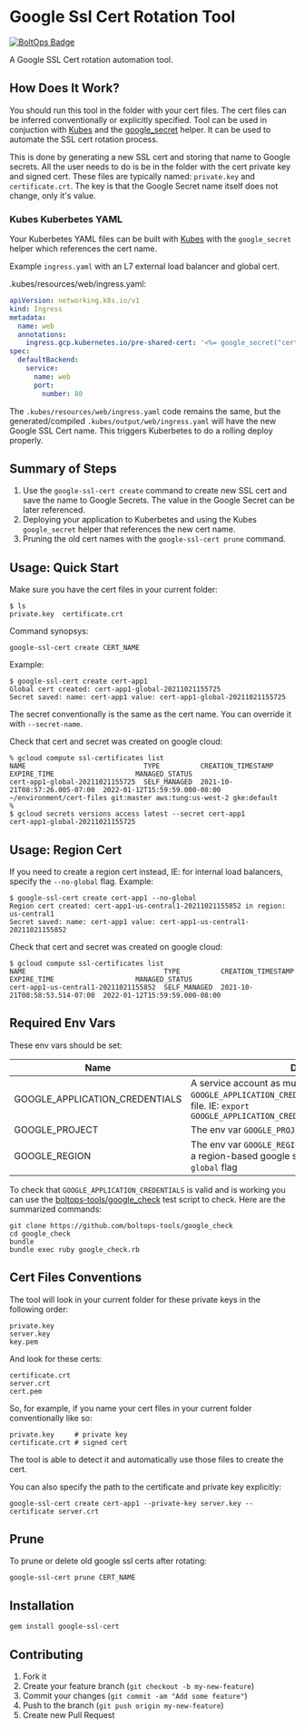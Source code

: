# Google Ssl Cert Rotation Tool

[![BoltOps Badge](https://img.boltops.com/boltops/badges/boltops-badge.png)](https://www.boltops.com)

A Google SSL Cert rotation automation tool.

## How Does It Work?

You should run this tool in the folder with your cert files. The cert files can be inferred conventionally or explicitly specified. Tool can be used in conjuction with [Kubes](https://kubes.guru/) and the [google_secret](https://kubes.guru/docs/helpers/google/secrets/) helper. It can be used to automate the SSL cert rotation process.

This is done by generating a new SSL cert and storing that name to Google secrets.  All the user needs to do is be in the folder with the cert private key and signed cert. These files are typically named: `private.key` and `certificate.crt`.  The key is that the Google Secret name itself does not change, only it's value.

### Kubes Kuberbetes YAML

Your Kuberbetes YAML files can be built with [Kubes](https://kubes.guru/) with the `google_secret` helper which references the cert name.

Example `ingress.yaml` with an L7 external load balancer and global cert.

.kubes/resources/web/ingress.yaml:

```yaml
apiVersion: networking.k8s.io/v1
kind: Ingress
metadata:
  name: web
  annotations:
    ingress.gcp.kubernetes.io/pre-shared-cert: '<%= google_secret("cert-app1", base64: false) %>'
spec:
  defaultBackend:
    service:
      name: web
      port:
        number: 80
```

The `.kubes/resources/web/ingress.yaml` code remains the same, but the generated/compiled ``.kubes/output/web/ingress.yaml`` will have the new Google SSL Cert name.  This triggers Kuberbetes to do a rolling deploy properly.

## Summary of Steps

1. Use the `google-ssl-cert create` command to create new SSL cert and save the name to Google Secrets.  The value in the Google Secret can be later referenced.
2. Deploying your application to Kuberbetes and using the Kubes `google_secret` helper that references the new cert name.
3. Pruning the old cert names with the `google-ssl-cert prune` command.

## Usage: Quick Start

Make sure you have the cert files in your current folder:

    $ ls
    private.key  certificate.crt

Command synopsys:

    google-ssl-cert create CERT_NAME

Example:

    $ google-ssl-cert create cert-app1
    Global cert created: cert-app1-global-20211021155725
    Secret saved: name: cert-app1 value: cert-app1-global-20211021155725

The secret conventionally is the same as the cert name. You can override it with `--secret-name`.

Check that cert and secret was created on google cloud:

    % gcloud compute ssl-certificates list
    NAME                             TYPE          CREATION_TIMESTAMP             EXPIRE_TIME                    MANAGED_STATUS
    cert-app1-global-20211021155725  SELF_MANAGED  2021-10-21T08:57:26.005-07:00  2022-01-12T15:59:59.000-08:00
    ~/environment/cert-files git:master aws:tung:us-west-2 gke:default
    %
    $ gcloud secrets versions access latest --secret cert-app1
    cert-app1-global-20211021155725

## Usage: Region Cert

If you need to create a region cert instead, IE: for internal load balancers, specify the `--no-global` flag. Example:

    $ google-ssl-cert create cert-app1 --no-global
    Region cert created: cert-app1-us-central1-20211021155852 in region: us-central1
    Secret saved: name: cert-app1 value: cert-app1-us-central1-20211021155852

Check that cert and secret was created on google cloud:

    $ gcloud compute ssl-certificates list
    NAME                                  TYPE          CREATION_TIMESTAMP             EXPIRE_TIME                    MANAGED_STATUS
    cert-app1-us-central1-20211021155852  SELF_MANAGED  2021-10-21T08:58:53.514-07:00  2022-01-12T15:59:59.000-08:00

## Required Env Vars

These env vars should be set:

Name | Description
--- | ---
GOOGLE\_APPLICATION_CREDENTIALS | A service account as must be set up. `GOOGLE_APPLICATION_CREDENTIALS` is set to the path of the file. IE: `export GOOGLE_APPLICATION_CREDENTIALS=~/.gcp/credentials.json`
GOOGLE_PROJECT | The env var `GOOGLE_PROJECT` and must be set.
GOOGLE_REGION | The env var `GOOGLE_REGION` and must be set when creating a region-based google ssl cert. So when using the `--no-global` flag

To check that `GOOGLE_APPLICATION_CREDENTIALS` is valid and is working you can use the [boltops-tools/google_check](https://github.com/boltops-tools/google_check) test script to check. Here are the summarized commands:

    git clone https://github.com/boltops-tools/google_check
    cd google_check
    bundle
    bundle exec ruby google_check.rb

## Cert Files Conventions

The tool will look in your current folder for these private keys in the following order:

    private.key
    server.key
    key.pem

And look for these certs:

    certificate.crt
    server.crt
    cert.pem

So, for example, if you name your cert files in your current folder conventionally like so:

    private.key     # private key
    certificate.crt # signed cert

The tool is able to detect it and automatically use those files to create the cert.

You can also specify the path to the certificate and private key explicitly:

    google-ssl-cert create cert-app1 --private-key server.key --certificate server.crt

## Prune

To prune or delete old google ssl certs after rotating:

    google-ssl-cert prune CERT_NAME

## Installation

    gem install google-ssl-cert

## Contributing

1. Fork it
2. Create your feature branch (`git checkout -b my-new-feature`)
3. Commit your changes (`git commit -am "Add some feature"`)
4. Push to the branch (`git push origin my-new-feature`)
5. Create new Pull Request
